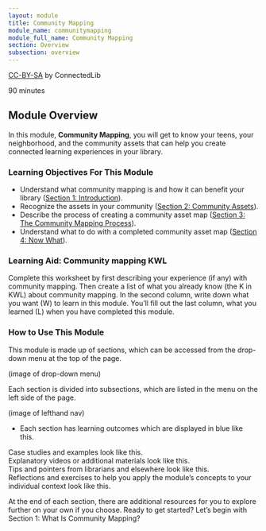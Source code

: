 ```yaml
---
layout: module
title: Community Mapping
module_name: communitymapping
module_full_name: Community Mapping
section: Overview
subsection: overview
---
```


<p class="made-by"><a href="https://creativecommons.org/licenses/by-sa/4.0">CC-BY-SA</a> by ConnectedLib</p>

<p class="time">90 minutes</p>

## Module Overview

<p class="summary">In this module, <b>Community Mapping</b>, you will get to know your teens, your neighborhood, and the community assets that can help you create connected learning experiences in your library.</p>

### Learning Objectives For This Module

<ul class="fancy">
	<li>Understand what community mapping is and how it can benefit your library (<a href="{{site.url}}{{site.baseurl}}/introduction/section-1-0.md">Section 1: Introduction</a>).</li>
	<li>Recognize the assets in your community (<a href="{{site.url}}{{site.baseurl}}/introduction/section-2-0.md">Section 2: Community Assets</a>).</li>
	<li>Describe the process of creating a community asset map (<a href="{{site.url}}{{site.baseurl}}/introduction/section-3-0.md">Section 3: The Community Mapping Process</a>).</li>
	<li>Understand what to do with a completed community asset map (<a href="{{site.url}}{{site.baseurl}}/introduction/section-4.md">Section 4: Now What</a>).</li>
</ul>

### Learning Aid: Community mapping KWL

Complete this worksheet by first describing your experience (if any) with community mapping. Then create a list of what you already know (the K in KWL) about community mapping. In the second column, write down what you want (W) to learn in this module. You’ll fill out the last column, what you learned (L) when you have completed this module. 


### How to Use This Module

This module is made up of sections, which can be accessed from the drop-down menu at the top of the page.

(image of drop-down menu)

Each section is divided into subsections, which are listed in the menu on the left side of the page. 

(image of lefthand nav)

<ul class="fancy">
	<li>Each section has learning outcomes which are displayed in blue like this.</li>
</ul>

<div class="case_study_box">Case studies and examples look like this.</div>

<div class="explanatory">Explanatory videos or additional materials look like this.</div> 

<div class="tips">Tips and pointers from librarians and elsewhere look like this.</div>

<div class="reflection">Reflections and exercises to help you apply the module’s concepts to your individual context look like this.</div> 

At the end of each section, there are additional resources for you to explore further on your own if you choose.
Ready to get started? Let’s begin with Section 1: What Is Community Mapping?

